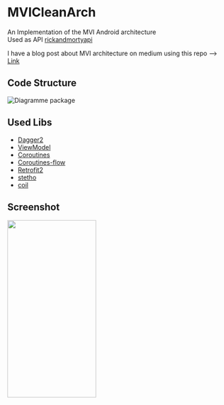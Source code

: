 # MVICleanArch
An Implementation of the MVI Android architecture </br>
Used as API [rickandmortyapi](https://rickandmortyapi.com/) 

I have a blog post about MVI architecture on medium using this repo --> [Link](https://rimgazzeh.medium.com/mvi-architecture-with-android-fcde123e3c4a)

Code Structure
---------------
![Diagramme package](https://user-images.githubusercontent.com/16986563/97868124-72a40980-1d0f-11eb-9002-91e12f4caa4d.png)

Used Libs 
---------------
* [Dagger2](https://dagger.dev/users-guide) 
* [ViewModel](https://developer.android.com/topic/libraries/architecture/viewmodel) 
* [Coroutines](https://developer.android.com/kotlin/coroutines) 
* [Coroutines-flow](https://kotlinlang.org/docs/reference/coroutines/flow.html) 
* [Retrofit2](https://square.github.io/retrofit/) 
* [stetho](http://facebook.github.io/stetho/) 
* [coil](https://coil-kt.github.io/coil/) 

Screenshot
---------------
<img src="https://user-images.githubusercontent.com/16986563/97868477-0b3a8980-1d10-11eb-884c-75712ceeeaa7.jpg" width="200" height="400" />



